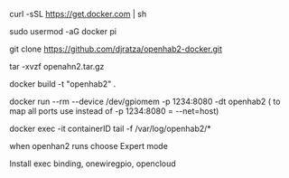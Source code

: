 curl -sSL https://get.docker.com | sh

sudo usermod -aG docker pi

git clone https://github.com/djratza/openhab2-docker.git

tar -xvzf openahn2.tar.gz

docker build -t "openhab2" .

docker run --rm --device /dev/gpiomem -p 1234:8080 -dt openhab2 ( to map all ports use instead of -p 1234:8080 = --net=host)

docker exec -it containerID tail -f /var/log/openhab2/*

when openhan2 runs choose Expert mode

Install exec binding, onewiregpio, opencloud
